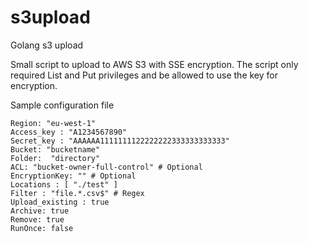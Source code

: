 # s3upload
Golang s3 upload

Small script to upload to AWS S3 with SSE encryption. 
The script only required List and Put privileges and be allowed to use the key for encryption.

Sample configuration file
```
Region: "eu-west-1"
Access_key : "A1234567890"
Secret_key : "AAAAAA1111111122222222333333333333"
Bucket: "bucketname"
Folder:  "directory"
ACL: "bucket-owner-full-control" # Optional
EncryptionKey: "" # Optional
Locations : [ "./test" ]
Filter : "file.*.csv$" # Regex
Upload_existing : true
Archive: true
Remove: true
RunOnce: false
```
